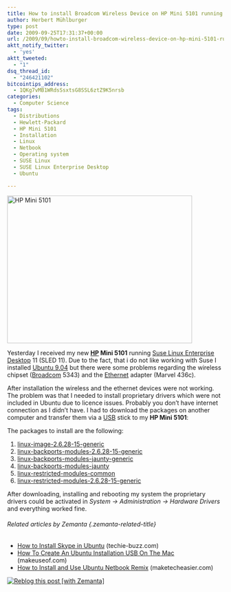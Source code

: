 ```yaml
---
title: How to install Broadcom Wireless Device on HP Mini 5101 running Ubuntu Jaunty
author: Herbert Mühlburger
type: post
date: 2009-09-25T17:31:37+00:00
url: /2009/09/howto-install-broadcom-wireless-device-on-hp-mini-5101-running-ubuntu-jaunty/
aktt_notify_twitter:
  - 'yes'
aktt_tweeted:
  - "1"
dsq_thread_id:
  - "246421102"
bitcointips_address:
  - 1QKg7vMB1WRdsSsxtsG8SSL6ztZ9K5nrsb
categories:
  - Computer Science
tags:
  - Distributions
  - Hewlett-Packard
  - HP Mini 5101
  - Installation
  - Linux
  - Netbook
  - Operating system
  - SUSE Linux
  - SUSE Linux Enterprise Desktop
  - Ubuntu

---
```

<div class="mceTemp mceIEcenter">
  <dl id="attachment_538" class="wp-caption aligncenter" style="width: 440px;">
    <dt class="wp-caption-dt">
      <img class="size-large wp-image-538" title="HP Mini 5101" src="http://178.79.139.40/wp-content/uploads/2009/09/hp-mini-copyright-hp-430x343.jpg" alt="HP Mini 5101" width="430" height="343" />
    </dt>
  </dl>
</div>

Yesterday I received my new **<a class="zem_slink" title="Hewlett-Packard" rel="homepage" href="http://www.hp.com">HP</a> Mini 5101** running <a class="zem_slink" title="SUSE Linux Enterprise Desktop" rel="wikipedia" href="http://en.wikipedia.org/wiki/SUSE_Linux_Enterprise_Desktop">Suse Linux Enterprise Desktop</a> 11 (SLED 11). Due to the fact, that i do not like working with Suse I installed <a title="Ubuntu 9.04" href="http://www.ubuntu.com/" target="_blank">Ubuntu 9.04</a> but there were some problems regarding the wireless chipset (<a class="zem_slink" title="Broadcom" rel="homepage" href="http://www.broadcom.com/">Broadcom</a> 5343) and the <a class="zem_slink" title="Ethernet" rel="wikipedia" href="http://en.wikipedia.org/wiki/Ethernet">Ethernet</a> adapter (Marvel 436c).

After installation the wireless and the ethernet devices were not working. The problem was that I needed to install proprietary drivers which were not included in Ubuntu due to licence issues. Probably you don&#8217;t have internet connection as I didn&#8217;t have. I had to download the packages on another computer and transfer them via a <a class="zem_slink" title="Universal Serial Bus" rel="wikipedia" href="http://en.wikipedia.org/wiki/Universal_Serial_Bus">USB</a> stick to my **HP Mini 5101**:

The packages to install are the following:

  1. <a title="linux-image-2.6.28-15-generic" href="http://packages.ubuntu.com/jaunty-updates/linux-image-2.6.28-15-generic" target="_blank">linux-image-2.6.28-15-generic</a>
  2. <a title="http://packages.ubuntu.com/jaunty-updates/linux-backports-modules-2.6.28-15-generic" href="http://packages.ubuntu.com/jaunty-updates/linux-backports-modules-2.6.28-15-generic" target="_blank">linux-backports-modules-2.6.28-15-generic</a>
  3. <a title="linux-backports-modules-jaunty-generic" href="http://packages.ubuntu.com/jaunty-updates/linux-backports-modules-jaunty-generic" target="_blank">linux-backports-modules-jaunty-generic</a>
  4. <a title="linux-backports-modules-jaunty" href="http://packages.ubuntu.com/jaunty-updates/linux-backports-modules-jaunty" target="_blank">linux-backports-modules-jaunty</a>
  5. <a title="linux-restricted-modules-common" href="http://packages.ubuntu.com/jaunty/misc/linux-restricted-modules-common" target="_blank">linux-restricted-modules-common</a>
  6. <a title="linux-restricted-modules-2.6.28-15-generic" href="http://packages.ubuntu.com/jaunty/i386/linux-restricted-modules-2.6.28-15-generic" target="_blank">linux-restricted-modules-2.6.28-15-generic</a>

After downloading, installing and rebooting my system the proprietary drivers could be activated in _System -> Administration -> Hardware Drivers_ and everything worked fine.

###### Related articles by Zemanta {.zemanta-related-title}

<ul class="zemanta-article-ul">
  <li class="zemanta-article-ul-li">
    <a href="http://techie-buzz.com/linux-tips/how-to-install-skype-ubnutu.html?utm_source=subscriber&utm_medium=rss&utm_campaign=rss">How to Install Skype in Ubuntu</a> (techie-buzz.com)
  </li>
  <li class="zemanta-article-ul-li">
    <a href="http://www.makeuseof.com/tag/how-to-create-an-ubuntu-installation-usb-on-the-mac/">How To Create An Ubuntu Installation USB On The Mac</a> (makeuseof.com)
  </li>
  <li class="zemanta-article-ul-li">
    <a href="http://maketecheasier.com/install-and-use-ubuntu-netbook-remix/2009/09/22">How to Install and Use Ubuntu Netbook Remix</a> (maketecheasier.com)
  </li>
</ul>

<div class="zemanta-pixie">
  <a class="zemanta-pixie-a" title="Reblog this post [with Zemanta]" href="http://reblog.zemanta.com/zemified/6e2eff7c-cbe3-4151-b337-bbaf7e48b234/"><img class="zemanta-pixie-img" src="http://img.zemanta.com/reblog_e.png?x-id=6e2eff7c-cbe3-4151-b337-bbaf7e48b234" alt="Reblog this post [with Zemanta]" /></a><span class="zem-script more-related pretty-attribution"></span>
</div>